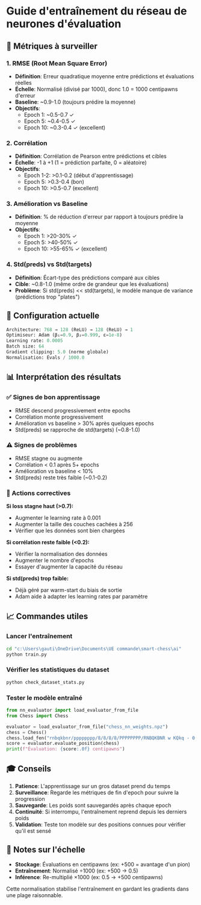 # Guide d'entraînement du réseau de neurones d'évaluation

## 🎯 Métriques à surveiller

### 1. RMSE (Root Mean Square Error)
- **Définition**: Erreur quadratique moyenne entre prédictions et évaluations réelles
- **Échelle**: Normalisé (divisé par 1000), donc 1.0 = 1000 centipawns d'erreur
- **Baseline**: ~0.9-1.0 (toujours prédire la moyenne)
- **Objectifs**:
  - Epoch 1: ~0.5-0.7 ✓
  - Epoch 5: ~0.4-0.5 ✓
  - Epoch 10: ~0.3-0.4 ✓ (excellent)

### 2. Corrélation
- **Définition**: Corrélation de Pearson entre prédictions et cibles
- **Échelle**: -1 à +1 (1 = prédiction parfaite, 0 = aléatoire)
- **Objectifs**:
  - Epoch 1-2: >0.1-0.2 (début d'apprentissage)
  - Epoch 5: >0.3-0.4 (bon)
  - Epoch 10: >0.5-0.7 (excellent)

### 3. Amélioration vs Baseline
- **Définition**: % de réduction d'erreur par rapport à toujours prédire la moyenne
- **Objectifs**:
  - Epoch 1: >20-30% ✓
  - Epoch 5: >40-50% ✓
  - Epoch 10: >55-65% ✓ (excellent)

### 4. Std(preds) vs Std(targets)
- **Définition**: Écart-type des prédictions comparé aux cibles
- **Cible**: ~0.8-1.0 (même ordre de grandeur que les évaluations)
- **Problème**: Si std(preds) << std(targets), le modèle manque de variance (prédictions trop "plates")

## 🚀 Configuration actuelle

```python
Architecture: 768 → 128 (ReLU) → 128 (ReLU) → 1
Optimiseur: Adam (β₁=0.9, β₂=0.999, ε=1e-8)
Learning rate: 0.0005
Batch size: 64
Gradient clipping: 5.0 (norme globale)
Normalisation: Évals / 1000.0
```

## 📊 Interprétation des résultats

### ✅ Signes de bon apprentissage
- RMSE descend progressivement entre epochs
- Corrélation monte progressivement
- Amélioration vs baseline > 30% après quelques epochs
- Std(preds) se rapproche de std(targets) (~0.8-1.0)

### ⚠️ Signes de problèmes
- RMSE stagne ou augmente
- Corrélation < 0.1 après 5+ epochs
- Amélioration vs baseline < 10%
- Std(preds) reste très faible (~0.1-0.2)

### 🔧 Actions correctives

**Si loss stagne haut (>0.7):**
- Augmenter le learning rate à 0.001
- Augmenter la taille des couches cachées à 256
- Vérifier que les données sont bien chargées

**Si corrélation reste faible (<0.2):**
- Vérifier la normalisation des données
- Augmenter le nombre d'epochs
- Essayer d'augmenter la capacité du réseau

**Si std(preds) trop faible:**
- Déjà géré par warm-start du biais de sortie
- Adam aide à adapter les learning rates par paramètre

## 📈 Commandes utiles

### Lancer l'entraînement
```bash
cd "c:\Users\gauti\OneDrive\Documents\UE commande\smart-chess\ai"
python train.py
```

### Vérifier les statistiques du dataset
```bash
python check_dataset_stats.py
```

### Tester le modèle entraîné
```python
from nn_evaluator import load_evaluator_from_file
from Chess import Chess

evaluator = load_evaluator_from_file("chess_nn_weights.npz")
chess = Chess()
chess.load_fen("rnbqkbnr/pppppppp/8/8/8/8/PPPPPPPP/RNBQKBNR w KQkq - 0 1")
score = evaluator.evaluate_position(chess)
print(f"Évaluation: {score:.0f} centipawns")
```

## 🎓 Conseils

1. **Patience**: L'apprentissage sur un gros dataset prend du temps
2. **Surveillance**: Regarde les métriques de fin d'epoch pour suivre la progression
3. **Sauvegarde**: Les poids sont sauvegardés après chaque epoch
4. **Continuité**: Si interrompu, l'entraînement reprend depuis les derniers poids
5. **Validation**: Teste ton modèle sur des positions connues pour vérifier qu'il est sensé

## 📝 Notes sur l'échelle

- **Stockage**: Évaluations en centipawns (ex: +500 = avantage d'un pion)
- **Entraînement**: Normalisé ÷1000 (ex: +500 → 0.5)
- **Inférence**: Re-multiplié ×1000 (ex: 0.5 → +500 centipawns)

Cette normalisation stabilise l'entraînement en gardant les gradients dans une plage raisonnable.
